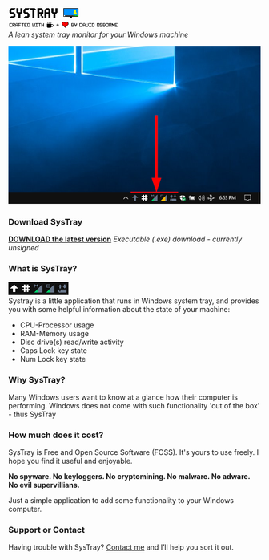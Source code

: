 ![SysTray logo](assets/systray.png)<br>
![Crafted by](assets/craftedby.png)<br>
*A lean system tray monitor for your Windows machine*

![Systray In Taskbar](assets/Desktop-00.png)

### Download SysTray
**[DOWNLOAD the latest version](https://github.com/david-osborne/SysTray/releases/tag/v0.1-beta)**  *Executable (.exe) download - currently unsigned*

### What is SysTray?
![SysTray Animated](assets/SysTray.gif)<br>
Systray is a little application that runs in Windows system tray, and provides you with some helpful information about the state of your machine:
- CPU-Processor usage
- RAM-Memory usage
- Disc drive(s) read/write activity
- Caps Lock key state
- Num Lock key state

### Why SysTray?
Many Windows users want to know at a glance how their computer is performing.  Windows does not come with such functionality 'out of the box' - thus SysTray

### How much does it cost?
SysTray is Free and Open Source Software (FOSS).  It's yours to use freely.  I hope you find it useful and enjoyable.

**No spyware.  No keyloggers.  No cryptomining.  No malware.  No adware.  No evil supervillians.**

Just a simple application to add some functionality to your Windows computer.

### Support or Contact

Having trouble with SysTray?  [Contact me](mailto://systray@outlook.com) and I’ll help you sort it out.
